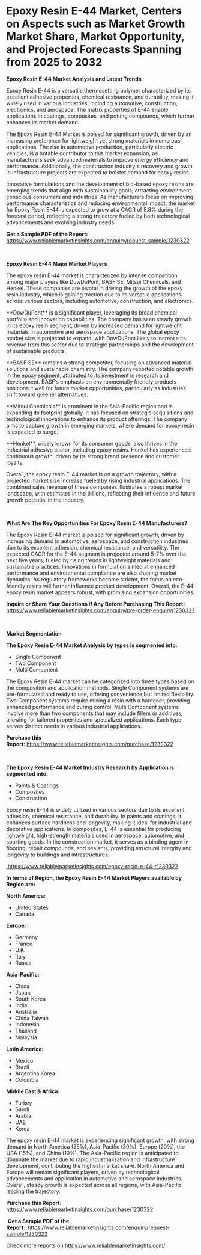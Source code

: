 <p><h1>Epoxy Resin E-44 Market, Centers on Aspects such as Market Growth Market Share, Market Opportunity, and Projected Forecasts Spanning from 2025 to 2032</h1></p><p><strong>Epoxy Resin E-44 Market Analysis and Latest Trends</strong></p>
<p><p>Epoxy Resin E-44 is a versatile thermosetting polymer characterized by its excellent adhesive properties, chemical resistance, and durability, making it widely used in various industries, including automotive, construction, electronics, and aerospace. The matrix properties of E-44 enable applications in coatings, composites, and potting compounds, which further enhances its market demand.</p><p>The Epoxy Resin E-44 Market is poised for significant growth, driven by an increasing preference for lightweight yet strong materials in numerous applications. The rise in automotive production, particularly electric vehicles, is a notable contributor to this market expansion, as manufacturers seek advanced materials to improve energy efficiency and performance. Additionally, the construction industry's recovery and growth in infrastructure projects are expected to bolster demand for epoxy resins.</p><p>Innovative formulations and the development of bio-based epoxy resins are emerging trends that align with sustainability goals, attracting environment-conscious consumers and industries. As manufacturers focus on improving performance characteristics and reducing environmental impact, the market for Epoxy Resin E-44 is expected to grow at a CAGR of 5.8% during the forecast period, reflecting a strong trajectory fueled by both technological advancements and evolving industry needs.</p></p>
<p><strong>Get a Sample PDF of the Report:&nbsp;</strong> <a href="https://www.reliablemarketinsights.com/enquiry/request-sample/1230322?utm_campaign=2951&utm_medium=2&utm_source=Github&utm_content=ia&utm_term=03042025&utm_id=epoxy-resin-e-44">https://www.reliablemarketinsights.com/enquiry/request-sample/1230322</a></p>
<p>&nbsp;</p>
<p><strong>Epoxy Resin E-44 Major Market Players</strong></p>
<p><p>The epoxy resin E-44 market is characterized by intense competition among major players like DowDuPont, BASF SE, Mitsui Chemicals, and Henkel. These companies are pivotal in driving the growth of the epoxy resin industry, which is gaining traction due to its versatile applications across various sectors, including automotive, construction, and electronics.</p><p>**DowDuPont** is a significant player, leveraging its broad chemical portfolio and innovation capabilities. The company has seen steady growth in its epoxy resin segment, driven by increased demand for lightweight materials in automotive and aerospace applications. The global epoxy market size is projected to expand, with DowDuPont likely to increase its revenue from this sector due to strategic partnerships and the development of sustainable products.</p><p>**BASF SE** remains a strong competitor, focusing on advanced material solutions and sustainable chemistry. The company reported notable growth in the epoxy segment, attributed to its investment in research and development. BASF’s emphasis on environmentally friendly products positions it well for future market opportunities, particularly as industries shift toward greener alternatives.</p><p>**Mitsui Chemicals** is prominent in the Asia-Pacific region and is expanding its footprint globally. It has focused on strategic acquisitions and technological innovations to enhance its product offerings. The company aims to capture growth in emerging markets, where demand for epoxy resin is expected to surge.</p><p>**Henkel**, widely known for its consumer goods, also thrives in the industrial adhesive sector, including epoxy resins. Henkel has experienced continuous growth, driven by its strong brand presence and customer loyalty.</p><p>Overall, the epoxy resin E-44 market is on a growth trajectory, with a projected market size increase fueled by rising industrial applications. The combined sales revenue of these companies illustrates a robust market landscape, with estimates in the billions, reflecting their influence and future growth potential in the industry.</p></p>
<p>&nbsp;</p>
<p><strong>What Are The Key Opportunities For Epoxy Resin E-44 Manufacturers?</strong></p>
<p><p>The Epoxy Resin E-44 market is poised for significant growth, driven by increasing demand in automotive, aerospace, and construction industries due to its excellent adhesion, chemical resistance, and versatility. The expected CAGR for the E-44 segment is projected around 5-7% over the next five years, fueled by rising trends in lightweight materials and sustainable practices. Innovations in formulation aimed at enhanced performance and environmental compliance are also shaping market dynamics. As regulatory frameworks become stricter, the focus on eco-friendly resins will further influence product development. Overall, the E-44 epoxy resin market appears robust, with promising expansion opportunities.</p></p>
<p><strong>Inquire or Share Your Questions If Any Before Purchasing This Report:</strong> <a href="https://www.reliablemarketinsights.com/enquiry/pre-order-enquiry/1230322?utm_campaign=2951&utm_medium=2&utm_source=Github&utm_content=ia&utm_term=03042025&utm_id=epoxy-resin-e-44">https://www.reliablemarketinsights.com/enquiry/pre-order-enquiry/1230322</a></p>
<p>&nbsp;</p>
<p><strong>Market Segmentation</strong></p>
<p><strong>The Epoxy Resin E-44 Market Analysis by types is segmented into:</strong></p>
<p><ul><li>Single Component</li><li>Two Component</li><li>Multi Component</li></ul></p>
<p><p>The Epoxy Resin E-44 market can be categorized into three types based on the composition and application methods. Single Component systems are pre-formulated and ready to use, offering convenience but limited flexibility. Two Component systems require mixing a resin with a hardener, providing enhanced performance and curing control. Multi Component systems involve more than two components that may include fillers or additives, allowing for tailored properties and specialized applications. Each type serves distinct needs in various industrial applications.</p></p>
<p><strong>Purchase this Report:&nbsp;</strong><a href="https://www.reliablemarketinsights.com/purchase/1230322?utm_campaign=2951&utm_medium=2&utm_source=Github&utm_content=ia&utm_term=03042025&utm_id=epoxy-resin-e-44">https://www.reliablemarketinsights.com/purchase/1230322</a></p>
<p>&nbsp;</p>
<p><strong>The Epoxy Resin E-44 Market Industry Research by Application is segmented into:</strong></p>
<p><ul><li>Paints & Coatings</li><li>Composites</li><li>Construction</li></ul></p>
<p><p>Epoxy resin E-44 is widely utilized in various sectors due to its excellent adhesion, chemical resistance, and durability. In paints and coatings, it enhances surface hardness and longevity, making it ideal for industrial and decorative applications. In composites, E-44 is essential for producing lightweight, high-strength materials used in aerospace, automotive, and sporting goods. In the construction market, it serves as a binding agent in flooring, repair compounds, and sealants, providing structural integrity and longevity to buildings and infrastructures.</p></p>
<p><a href="https://www.reliablemarketinsights.com/epoxy-resin-e-44-r1230322?utm_campaign=2951&utm_medium=2&utm_source=Github&utm_content=ia&utm_term=03042025&utm_id=epoxy-resin-e-44">&nbsp;https://www.reliablemarketinsights.com/epoxy-resin-e-44-r1230322</a></p>
<p><strong>In terms of Region, the Epoxy Resin E-44 Market Players available by Region are:</strong></p>
<p>
    <p> <strong> North America: </strong>
        <ul>
            <li>United States</li>
            <li>Canada</li>
        </ul>
        </p> 
    <p> <strong> Europe: </strong>
        <ul>
            <li>Germany</li>
            <li>France</li>
            <li>U.K.</li>
            <li>Italy</li>
            <li>Russia</li>
        </ul>
        </p> 
    <p> <strong> Asia-Pacific: </strong>
        <ul>
            <li>China</li>
            <li>Japan</li>
            <li>South Korea</li>
            <li>India</li>
            <li>Australia</li>
            <li>China Taiwan</li>
            <li>Indonesia</li>
            <li>Thailand</li>
            <li>Malaysia</li>
        </ul>
        </p> 
    <p> <strong> Latin America: </strong>
        <ul>
            <li>Mexico</li>
            <li>Brazil</li>
            <li>Argentina Korea</li>
            <li>Colombia</li>
        </ul>
        </p> 
    <p> <strong> Middle East & Africa: </strong>
        <ul>
            <li>Turkey</li>
            <li>Saudi</li>
            <li>Arabia</li>
            <li>UAE</li>
            <li>Korea</li>
        </ul>
    </p>
    </p>
<p><p>The epoxy resin E-44 market is experiencing significant growth, with strong demand in North America (25%), Asia-Pacific (30%), Europe (20%), the USA (15%), and China (10%). The Asia-Pacific region is anticipated to dominate the market due to rapid industrialization and infrastructure development, contributing the highest market share. North America and Europe will remain significant players, driven by technological advancements and application in automotive and aerospace industries. Overall, steady growth is expected across all regions, with Asia-Pacific leading the trajectory.</p></p>
<p><strong>Purchase this Report: </strong><a href="https://www.reliablemarketinsights.com/purchase/1230322?utm_campaign=2951&utm_medium=2&utm_source=Github&utm_content=ia&utm_term=03042025&utm_id=epoxy-resin-e-44">https://www.reliablemarketinsights.com/purchase/1230322</a></p>
<p>&nbsp;<strong>Get a Sample PDF of the Report:&nbsp;&nbsp;</strong><a href="https://www.reliablemarketinsights.com/enquiry/request-sample/1230322?utm_campaign=2951&utm_medium=2&utm_source=Github&utm_content=ia&utm_term=03042025&utm_id=epoxy-resin-e-44">https://www.reliablemarketinsights.com/enquiry/request-sample/1230322</a></p>
<p><strong></strong></p>
<p>Check more reports on <a href="https://www.reliablemarketinsights.com/?utm_campaign=2951&utm_medium=2&utm_source=Github&utm_content=ia&utm_term=03042025&utm_id=epoxy-resin-e-44">https://www.reliablemarketinsights.com/</a></p>